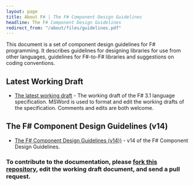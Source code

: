 ```yaml
---
layout: page
title: About F# | The F# Component Design Guidelines
headline: The F# Component Design Guidelines
redirect_from: "/about/files/guidelines.pdf"
---
```


This document is a set of component  design guidelines for F# programming. It describes guidelines for designing libraries 
for use from other languages, guidelines for F#-to-F# libraries and suggestions on 
coding conventions.

## Latest Working Draft

  * [The latest working draft](fsharp-design-guidelines-latest.docx) - The working draft of the F# 3.1 language
    specification.  MSWord is used to format and edit the working drafts of the specification. 
    Comments and edits are both welcome.  

## The F# Component Design Guidelines (v14)

  * [The F# Component Design Guidelines (v14))](fsharp-design-guidelines-v14.pdf) - v14 of the F# Component Design Guidelines.

 
<div class="jumbotron visible-lg contributeSpec" id="how-to-contribute-to-spec"> 
  <h3>To contribute to the documentation, please <a href="http://github.com/fsharp/fsfoundation">fork this repository</a>, edit the working draft document, and send a pull request.</h3>
</div>              

